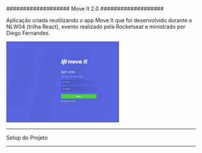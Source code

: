 ###################
Move It 2.0
###################

Aplicação criada reutilizando o app Move It que foi desenvolvido durante o NLW04 (trilha React), evento realizado pela Rocketseat e ministrado por Diego Fernandes.

<img src="moveit.jpg" width="300">

*******************
Setup do Projeto
*******************

